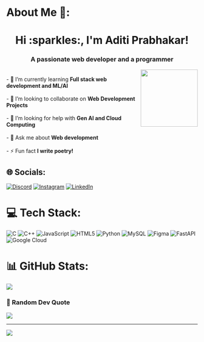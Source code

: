 # About Me 💫:
<h1 align="center">
  Hi :sparkles:, I'm Aditi Prabhakar!</h1>
<h3 align="center">A passionate web developer and a programmer</h3>

<img align="right" height="150" src= "https://i.imgflip.com/65efzo.gif" />

<br>- 🌱 I’m currently learning **Full stack web development and ML/AI**<br><br>- 👯 I’m looking to collaborate on **Web Development Projects**<br><br>- 🤝 I’m looking for help with **Gen AI and Cloud Computing**<br><br>- 💬 Ask me about **Web development**<br><br>- ⚡ Fun fact **I write poetry!**
###

## 🌐 Socials:
[![Discord](https://img.shields.io/badge/Discord-%237289DA.svg?logo=discord&logoColor=white)](https://discord.gg/1151840842483507270) [![Instagram](https://img.shields.io/badge/Instagram-%23E4405F.svg?logo=Instagram&logoColor=white)](https://instagram.com/aditiprabhakar02) [![LinkedIn](https://img.shields.io/badge/LinkedIn-%230077B5.svg?logo=linkedin&logoColor=white)](https://linkedin.com/in/aditi-prabhakar-7b1a08245) 

# 💻 Tech Stack:
![C](https://img.shields.io/badge/c-%2300599C.svg?style=for-the-badge&logo=c&logoColor=white) ![C++](https://img.shields.io/badge/c++-%2300599C.svg?style=for-the-badge&logo=c%2B%2B&logoColor=white) ![JavaScript](https://img.shields.io/badge/javascript-%23323330.svg?style=for-the-badge&logo=javascript&logoColor=%23F7DF1E) ![HTML5](https://img.shields.io/badge/html5-%23E34F26.svg?style=for-the-badge&logo=html5&logoColor=white) ![Python](https://img.shields.io/badge/python-3670A0?style=for-the-badge&logo=python&logoColor=ffdd54) ![MySQL](https://img.shields.io/badge/mysql-%2300000f.svg?style=for-the-badge&logo=mysql&logoColor=white) ![Figma](https://img.shields.io/badge/figma-%23F24E1E.svg?style=for-the-badge&logo=figma&logoColor=white) ![FastAPI](https://img.shields.io/badge/FastAPI-005571?style=for-the-badge&logo=fastapi) ![Google Cloud](https://img.shields.io/badge/GoogleCloud-%234285F4.svg?style=for-the-badge&logo=google-cloud&logoColor=white)
# 📊 GitHub Stats:
![](https://github-readme-streak-stats.herokuapp.com/?user=AditiPrabhakar&theme=dark&hide_border=false)<br/>

### :thought_balloon: Random Dev Quote
![](https://quotes-github-readme.vercel.app/api?type=horizontal&theme=merko)


---
[![](https://visitcount.itsvg.in/api?id=AditiPrabhakar&icon=2&color=10)](https://visitcount.itsvg.in)

